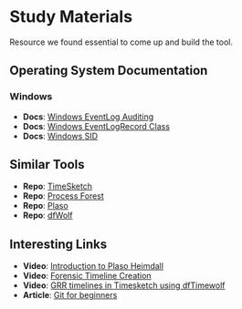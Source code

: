 # Study Materials
Resource we found essential to come up and build the tool.

## Operating System Documentation
### Windows
* **Docs**: [Windows EventLog Auditing](https://learn.microsoft.com/en-us/windows/security/threat-protection/auditing/event-4624)
* **Docs**: [Windows EventLogRecord Class](https://learn.microsoft.com/en-us/dotnet/api/system.diagnostics.eventing.reader.eventlogrecord?view=dotnet-plat-ext-7.0)
* **Docs**: [Windows SID](https://learn.microsoft.com/en-us/windows-server/identity/ad-ds/manage/understand-security-identifiers)

## Similar Tools
* **Repo**: [TimeSketch](https://github.com/google/timesketch)
* **Repo**: [Process Forest](https://github.com/williballenthin/process-forest/tree/master)
* **Repo**: [Plaso](https://github.com/log2timeline/plaso/tree/main/plaso/)
* **Repo**: [dfWolf](https://github.com/log2timeline/dftimewolf)


## Interesting Links
  * **Video**: [Introduction to Plaso Heimdall](https://www.youtube.com/watch?v=JZGfhd1PNhU)
  * **Video**: [Forensic Timeline Creation](https://www.youtube.com/watch?v=JZGfhd1PNhU&t=19s&pp=ygUFcGxhc28%3D)
  * **Video**: [GRR timelines in Timesketch using dfTimewolf](https://www.youtube.com/watch?v=758E4qMV4JA)
  * **Article**: [Git for beginners](https://www.linkedin.com/pulse/introduction-git-beginners-github-tsznc/?trackingId=TeqgsBOoKXcpN93BN1ThgQ%3D%3D)

